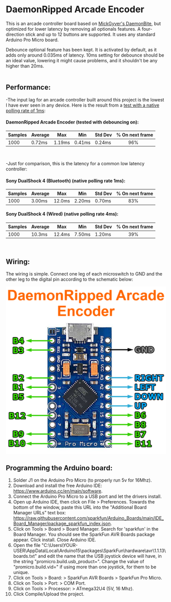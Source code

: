 # DaemonRipped Arcade Encoder
This is an arcade controller board based on [MickGyver's DaemonBite](https://github.com/MickGyver/DaemonBite-Arcade-Encoder), but optimized for lower latency by removing all optionals features. A four-direction stick and up to 12 buttons are supported. It uses any standard Arduino Pro Micro board.  

Debounce optional feature has been kept. It is activated by default, as it adds only around 0.035ms of latency. 10ms setting for debounce should be an ideal value, lowering it might cause problems, and it shouldn't be any higher than 20ms.  
<br />
## Performance:
-The input lag for an arcade controller built around this project is the lowest I have ever seen in any device. Here is the result from a [test with a native polling rate of 1ms](https://inputlag.science/controller/methodology):  

#### DaemonRipped Arcade Encoder (tested with debouncing on):
| Samples | Average | Max | Min | Std Dev | % On next frame |
| ------ | ------ | ------ | ------ | ------ | ------ | 
| 1000 | 0.72ms | 1.19ms | 0.41ms | 0.24ms | &nbsp; &nbsp; &nbsp; &nbsp; &nbsp; 96% |  

<br />  

-Just for comparison, this is the latency for a common low latency controller:
#### Sony DualShock 4 (Bluetooth) (native polling rate 1ms):
| Samples | Average | Max | Min | Std Dev | % On next frame |
| ------ | ------ | ------ | ------ | ------ | ------ |
| 1000 | 3.00ms | 12.0ms | 2.20ms | 0.70ms | &nbsp; &nbsp; &nbsp; &nbsp; &nbsp; 83% |  


#### Sony DualShock 4 (Wired) (native polling rate 4ms):
| Samples | Average | Max | Min | Std Dev | % On next frame | 
| ------ | ------ | ------ | ------ | ------ | ------ |
| 1000 | 10.3ms | 12.4ms | 7.50ms | 1.20ms | &nbsp; &nbsp; &nbsp; &nbsp; &nbsp; 39% |  

<br />  

## Wiring:  
The wiring is simple. Connect one leg of each microswitch to GND and the other leg to the digital pin according to the schematic below:  

![Assemble1](images/daemonbite-arcade-encoder-wiring.png)
<br />
## Programming the Arduino board:  
1. Solder J1 on the Arduino Pro Micro (to properly run 5v for 16Mhz).
2. Download and install the free Arduino IDE: https://www.arduino.cc/en/main/software.
3. Connect the Arduino Pro Micro to a USB port and let the drivers install.
4. Open up Arduino IDE, then click on File > Preferences. Towards the bottom of the window, paste this URL into the "Additional Board Manager URLs" text box: https://raw.githubusercontent.com/sparkfun/Arduino_Boards/main/IDE_Board_Manager/package_sparkfun_index.json.
5. Click on Tools > Board > Board Manager. Search for 'sparkfun' in the Board Manager. You should see the SparkFun AVR Boards package appear. Click install. Close Arduino IDE.
6. Open the file "C:\Users\YOUR-USER\AppData\Local\Arduino15\packages\SparkFun\hardware\avr\1.1.13\boards.txt" and edit the name that the USB joystick device will have, in the string "promicro.build.usb_product=". Change the value of "promicro.build.vid=" if using more than one joystick, for them to be unique.
7. Click on Tools > Board: > SparkFun AVR Boards > SparkFun Pro Micro.
8. Click on Tools > Port: > COM Port.
9. Click on Tools > Processor: > ATmega32U4 (5V, 16 Mhz).
10. Click Compile/Upload the project.
